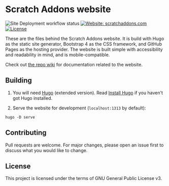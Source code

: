 # Scratch Addons website

![Site Deployment workflow status](https://img.shields.io/github/workflow/status/ScratchAddons/website-v2/Site%20Deployment?label=deploy&style=flat-square) [![Website: scratchaddons.com](https://img.shields.io/badge/website-scratchaddons.com-ff7b26.svg?style=flat-square)](https://scratchaddons.com) [![License](https://img.shields.io/github/license/ScratchAddons/website-v2?style=flat-square)](https://github.com/ScratchAddons/website-v2/blob/master/LICENSE)

These are the files behind the Scratch Addons website. It is build with Hugo as the static site generator, Bootstrap 4 as the CSS framework, and GitHub Pages as the hosting provider. The website is built simple with accessibility and readability in mind, and is mobile-compatible.

Check out [the repo wiki](https://github.com/ScratchAddons/website-v2/wiki) for documentation related to the website.

## Building

1. You will need [Hugo](https://gohugo.io) (extended version). Read [Install Hugo](https://gohugo.io/getting-started/installing/) if you haven't got Hugo installed.

2. Serve the website for development (`localhost:1313` by default):

```batch
hugo -D serve
```

## Contributing

Pull requests are welcome. For major changes, please open an issue first to discuss what you would like to change.

## License

This project is licensed under the terms of GNU General Public License v3.